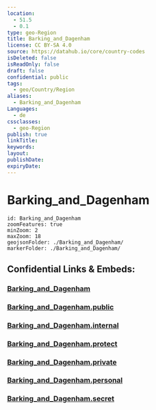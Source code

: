 ```yaml
---
location:
  - 51.5
  - 0.1
type: geo-Region
title: Barking_and_Dagenham
license: CC BY-SA 4.0
source: https://datahub.io/core/country-codes
isDeleted: false
isReadOnly: false
draft: false
confidential: public
tags:
  - geo/Country/Region
aliases:
  - Barking_and_Dagenham
Languages:
  - de
cssclasses:
  - geo-Region
publish: true
linkTitle:
keywords:
layout:
publishDate:
expiryDate:
---
```


# Barking_and_Dagenham

```leaflet
id: Barking_and_Dagenham
zoomFeatures: true 
minZoom: 2 
maxZoom: 18
geojsonFolder: ./Barking_and_Dagenham/
markerFolder: ./Barking_and_Dagenham/
```


## Confidential Links & Embeds: 

### [Barking_and_Dagenham](/_Standards/Earth/Continent/Europe/Europe~North/UK/England/Regions~England/London,Greater/cities~GreaterLondon/Barking_and_Dagenham.md) 

### [Barking_and_Dagenham.public](/_public/Earth/Continent/Europe/Europe~North/UK/England/Regions~England/London,Greater/cities~GreaterLondon/Barking_and_Dagenham.public.md) 

### [Barking_and_Dagenham.internal](/_internal/Earth/Continent/Europe/Europe~North/UK/England/Regions~England/London,Greater/cities~GreaterLondon/Barking_and_Dagenham.internal.md) 

### [Barking_and_Dagenham.protect](/_protect/Earth/Continent/Europe/Europe~North/UK/England/Regions~England/London,Greater/cities~GreaterLondon/Barking_and_Dagenham.protect.md) 

### [Barking_and_Dagenham.private](/_private/Earth/Continent/Europe/Europe~North/UK/England/Regions~England/London,Greater/cities~GreaterLondon/Barking_and_Dagenham.private.md) 

### [Barking_and_Dagenham.personal](/_personal/Earth/Continent/Europe/Europe~North/UK/England/Regions~England/London,Greater/cities~GreaterLondon/Barking_and_Dagenham.personal.md) 

### [Barking_and_Dagenham.secret](/_secret/Earth/Continent/Europe/Europe~North/UK/England/Regions~England/London,Greater/cities~GreaterLondon/Barking_and_Dagenham.secret.md)

